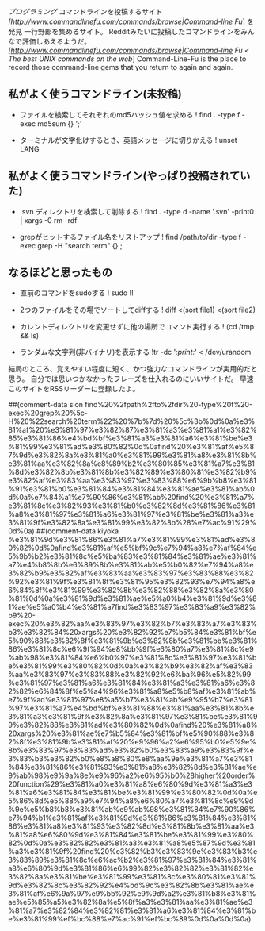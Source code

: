 *プログラミング* コマンドラインを投稿するサイト *[http://www.commandlinefu.com/commands/browse|Command-line Fu*] を発見
一行野郎を集めるサイト。
Redditみたいに投稿したコマンドラインをみんなで評価しあえるようだ。
 *[http://www.commandlinefu.com/commands/browse|Command-line Fu < The best UNIX commands on the web*]
 Command-Line-Fu is the place to record those command-line gems that
 you return to again and again.

## 私がよく使うコマンドライン(未投稿)
- ファイルを検索してそれぞれのmd5ハッシュ値を求める
! find . -type f -exec md5sum {} ';'

- ターミナルが文字化けするとき、英語メッセージに切りかえる
! unset LANG

## 私がよく使うコマンドライン(やっぱり投稿されていた)
- .svn ディレクトリを検索して削除する
! find . -type d -name '.svn' -print0 | xargs -0 rm -rdf

- grepがヒットするファイル名をリストアップ
! find /path/to/dir -type f -exec grep \-H "search term" {} \;

## なるほどと思ったもの
- 直前のコマンドをsudoする
! sudo !!

- 2つのファイルをその場でソートしてdiffする
! diff <(sort file1) <(sort file2)

- カレントディレクトリを変更せずに他の場所でコマンド実行する
! (cd /tmp && ls)

- ランダムな文字列(非バイナリ)を表示する
!tr -dc '*:print:*' < /dev/urandom

結局のところ、覚えやすい程度に短く、かつ強力なコマンドラインが実用的だと思う。
自分では思いつかなかったフレーズを仕入れるのにいいサイトだ。
早速このサイトをRSSリーダーに登録したよ。

##(comment-data sion find%20%2fpath%2fto%2fdir%20-type%20f%20-exec%20grep%20%5c-H%20%22search%20term%22%20%7b%7d%20%5c%3b%0d%0a%e3%81%af%20%e3%81%97%e3%82%87%e3%81%a3%e3%81%a1%e3%82%85%e3%81%86%e4%bd%bf%e3%81%a3%e3%81%a6%e3%81%be%e3%81%99%e3%81%ad%e3%80%82%0d%0afind%20%e3%81%af%e5%87%9d%e3%82%8a%e3%81%a0%e3%81%99%e3%81%a8%e3%81%8b%e3%81%aa%e3%82%8a%e8%89%b2%e3%80%85%e3%81%a7%e3%81%8d%e3%82%8b%e3%81%8b%e3%82%89%e3%80%81%e3%82%b9%e3%82%af%e3%83%aa%e3%83%97%e3%83%88%e6%9b%b8%e3%81%91%e3%81%b0%e3%81%84%e3%81%84%e3%81%ae%e3%81%ab%0d%0a%e7%84%a1%e7%90%86%e3%81%ab%20find%20%e3%81%a7%e3%81%8c%e3%82%93%e3%81%b0%e3%82%8d%e3%81%86%e3%81%a8%e3%81%97%e3%81%a6%e3%81%97%e3%81%be%e3%81%a3%e3%81%9f%e3%82%8a%e3%81%99%e3%82%8b%28%e7%ac%91%29%0d%0a)
##(comment-data kiyoka %e3%81%9d%e3%81%86%e3%81%a7%e3%81%99%e3%81%ad%e3%80%82%0d%0afind%e3%81%af%e5%bf%9c%e7%94%a8%e7%af%84%e5%9b%b2%e3%81%8c%e5%ba%83%e3%81%84%e3%81%ae%e3%81%a7%e4%b8%8b%e6%89%8b%e3%81%ab%e5%b0%82%e7%94%a8%e3%82%b9%e3%82%af%e3%83%aa%e3%83%97%e3%83%88%e3%82%92%e3%81%9f%e3%81%8f%e3%81%95%e3%82%93%e7%94%a8%e6%84%8f%e3%81%99%e3%82%8b%e3%82%88%e3%82%8a%e3%80%81%0d%0a%e3%81%9d%e3%81%ae%e5%a0%b4%e3%81%9d%e3%81%ae%e5%a0%b4%e3%81%a7find%e3%83%97%e3%83%a9%e3%82%b9%20-exec%20%e3%82%aa%e3%83%97%e3%82%b7%e3%83%a7%e3%83%b3%e3%82%84%20xargs%20%e3%82%92%e7%b5%84%e3%81%bf%e5%90%88%e3%82%8f%e3%81%9b%e3%82%8b%e3%81%bb%e3%81%86%e3%81%8c%e6%9f%94%e8%bb%9f%e6%80%a7%e3%81%8c%e9%ab%98%e3%81%84%e6%b0%97%e3%81%8c%e3%81%97%e3%81%be%e3%81%99%e3%80%82%0d%0a%e3%82%b9%e3%82%af%e3%83%aa%e3%83%97%e3%83%88%e3%82%92%e6%ba%96%e5%82%99%e3%81%97%e3%81%a6%e3%81%84%e3%81%a3%e3%81%a6%e3%82%82%e6%84%8f%e5%a4%96%e3%81%a8%e5%b8%af%e3%81%ab%e7%9f%ad%e3%81%97%e8%a5%b7%e3%81%ab%e9%95%b7%e3%81%97%e3%81%a7%e4%bd%bf%e3%81%88%e3%81%aa%e3%81%8b%e3%81%a3%e3%81%9f%e3%82%8a%e3%81%97%e3%81%be%e3%81%99%e3%82%88%e3%81%ad%e3%80%82%0d%0afind%20%e3%81%a8%20xargs%20%e3%81%ae%e7%b5%84%e3%81%bf%e5%90%88%e3%82%8f%e3%81%9b%e3%81%af%20%e9%96%a2%e6%95%b0%e5%9e%8b%e3%83%97%e3%83%ad%e3%82%b0%e3%83%a9%e3%83%9f%e3%83%b3%e3%82%b0%e8%a8%80%e8%aa%9e%e3%81%a7%e3%81%84%e3%81%86%e3%81%93%e3%81%a8%e3%82%8d%e3%81%ae%e9%ab%98%e9%9a%8e%e9%96%a2%e6%95%b0%28higher%20order%20function%29%e3%81%a0%e3%81%a8%e6%80%9d%e3%81%a3%e3%81%a6%e3%81%84%e3%81%be%e3%81%99%e3%80%82%0d%0a%e5%86%8d%e5%88%a9%e7%94%a8%e6%80%a7%e3%81%8c%e9%9d%9e%e5%b8%b8%e3%81%ab%e9%ab%98%e3%81%84%e7%90%86%e7%94%b1%e3%81%af%e3%81%9d%e3%81%86%e3%81%84%e3%81%86%e3%81%a8%e3%81%93%e3%82%8d%e3%81%8b%e3%81%aa%e3%81%a8%e6%80%9d%e3%81%84%e3%81%be%e3%81%99%e3%80%82%0d%0a%e3%82%82%e3%81%a3%e3%81%a8%e5%87%9d%e3%81%a3%e3%81%9f%20find%20%e3%82%b3%e3%83%9e%e3%83%b3%e3%83%89%e3%81%8c%e6%ac%b2%e3%81%97%e3%81%84%e3%81%a8%e6%80%9d%e3%81%86%e6%99%82%e3%82%82%e3%81%82%e3%82%8a%e3%81%be%e3%81%99%e3%81%8c%e3%80%81%e3%81%9d%e3%82%8c%e3%82%92%e4%bd%9c%e3%82%8b%e3%81%ae%e3%81%af%e6%9a%97%e9%bb%92%e9%9d%a2%e3%81%b8%e3%81%ae%e5%85%a5%e3%82%8a%e5%8f%a3%e3%81%aa%e3%81%ae%e3%81%a7%e3%82%84%e3%82%81%e3%81%a6%e3%81%84%e3%81%be%e3%81%99%ef%bc%88%e7%ac%91%ef%bc%89%0d%0a%0d%0a)
